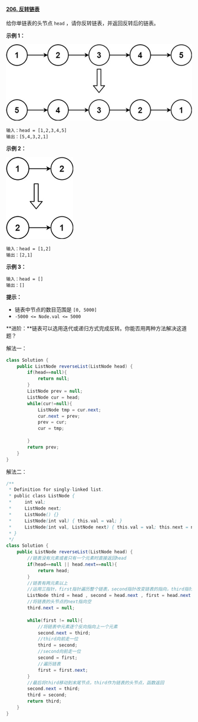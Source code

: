 #### [206. 反转链表](https://leetcode.cn/problems/reverse-linked-list/)

给你单链表的头节点 `head` ，请你反转链表，并返回反转后的链表。

**示例 1：**

![](images/rev1ex1.jpg)

```
输入：head = [1,2,3,4,5]
输出：[5,4,3,2,1]
```

**示例 2：**

![](images/rev1ex2.jpg)

```
输入：head = [1,2]
输出：[2,1]
```

**示例 3：**

```
输入：head = []
输出：[]
```

**提示：**

- 链表中节点的数目范围是 `[0, 5000]`
- `-5000 <= Node.val <= 5000`

**进阶：**链表可以选用迭代或递归方式完成反转。你能否用两种方法解决这道题？

解法一：

```java
class Solution {
    public ListNode reverseList(ListNode head) {
        if(head==null){
            return null;
        }
        ListNode prev = null;
        ListNode cur = head;
        while(cur!=null){
            ListNode tmp = cur.next;
            cur.next = prev;
            prev = cur;
            cur = tmp;
            
        }
        return prev;
    }
}
```

解法二：

```java
/**
 * Definition for singly-linked list.
 * public class ListNode {
 *     int val;
 *     ListNode next;
 *     ListNode() {}
 *     ListNode(int val) { this.val = val; }
 *     ListNode(int val, ListNode next) { this.val = val; this.next = next; }
 * }
 */
class Solution {
    public ListNode reverseList(ListNode head) {
        //链表没有元素或者只有一个元素时直接返回head
        if(head==null || head.next==null){
            return head;
        }
        //链表有两元素以上
        //运用三指针，first指针遍历整个链表，second指针改变链表的指向，third指针保存节点供second指向
        ListNode third = head , second = head.next , first = head.next.next;
        //将链表的头节点的next指向空
        third.next = null;
        
        while(first != null){
            //将链表中元素逐个反向指向上一个元素
            second.next = third;
            //third向前走一位
            third = second;
            //second向前走一位
            second = first;
            //遍历链表
            first = first.next;
        }
        //最后将third移动到末尾节点，third作为链表的头节点，函数返回
        second.next = third;
        third = second;
        return third;
    }
}
```

